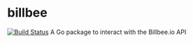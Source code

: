 # billbee
[![Build Status](https://travis-ci.com/m3tam3re/billbee.svg?branch=master)](https://travis-ci.com/m3tam3re/billbee)
A Go package to interact with the Billbee.io API
